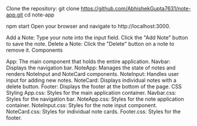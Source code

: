 Clone the repository:
git clone https://github.com/AbhishekGupta7631/note-app.git
cd note-app

npm start
Open your browser and navigate to http://localhost:3000.

Add a Note:
Type your note into the input field.
Click the "Add Note" button to save the note.
Delete a Note:
Click the "Delete" button on a note to remove it.
Components

App: The main component that holds the entire application.
Navbar: Displays the navigation bar.
NoteApp: Manages the state of notes and renders NoteInput and NoteCard components.
NoteInput: Handles user input for adding new notes.
NoteCard: Displays individual notes with a delete button.
Footer: Displays the footer at the bottom of the page.
CSS Styling
App.css: Styles for the main application container.
Navbar.css: Styles for the navigation bar.
NoteApp.css: Styles for the note application container.
NoteInput.css: Styles for the note input component.
NoteCard.css: Styles for individual note cards.
Footer.css: Styles for the footer.
